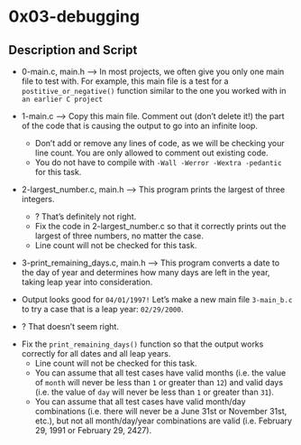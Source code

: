 # 0x03-debugging

## Description and Script

* 0-main.c, main.h --> In most projects, we often give you only one main file to test with. For example, this main file is a test for a ``postitive_or_negative()`` function similar to the one you worked with in ``an earlier C project``

* 1-main.c --> Copy this main file. Comment out (don’t delete it!) the part of the code that is causing the output to go into an infinite loop.
  * Don’t add or remove any lines of code, as we will be checking your line count. You are only allowed to comment out existing code.
  * You do not have to compile with ``-Wall -Werror -Wextra -pedantic`` for this task.

* 2-largest_number.c, main.h --> This program prints the largest of three integers.
   - ? That’s definitely not right.
  * Fix the code in 2-largest_number.c so that it correctly prints out the largest of three numbers, no matter the case.
  * Line count will not be checked for this task.

* 3-print_remaining_days.c, main.h --> This program converts a date to the day of year and determines how many days are left in the year, taking leap year into consideration.
 * Output looks good for ``04/01/1997!`` Let’s make a new main file ``3-main_b.c`` to try a case that is a leap year: ``02/29/2000``.
* ? That doesn’t seem right.
- Fix the ``print_remaining_days()`` function so that the output works correctly for all dates and all leap years.
   * Line count will not be checked for this task.
   * You can assume that all test cases have valid months (i.e. the value of ``month`` will never be less than ``1`` or greater than ``12``) and valid days (i.e. the value of ``day`` will never be less than ``1`` or greater than ``31``).
   * You can assume that all test cases have valid month/day combinations (i.e. there will never be a June 31st or November 31st, etc.), but not all month/day/year combinations are valid (i.e. February 29, 1991 or February 29, 2427).
